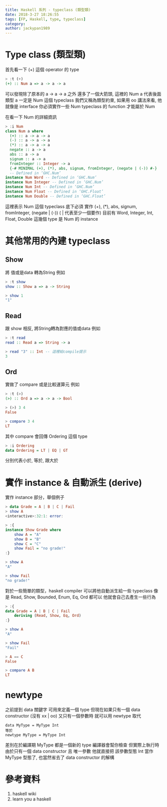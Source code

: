 ```yaml
---
title: Haskell 系列 - typeclass (類型類)
date: 2018-3-27 18:26:55
tags: [FP, Haskell, type, typeclass]
category: 
author: jackypan1989
---
```


# Type class (類型類)

首先看一下 (+) 這個 operator 的 type

```haskell
> :t (+)
(+) :: Num a => a -> a -> a
```

可以發現除了原本的 a -> a -> a 之外
還多了一個大箭頭, 這裡的 Num a 代表後面類型 a 一定是 Num 這個 typeclass
我們又稱為類型約束, 如果用 oo 講法來看, 他就像是 interface
你必須實作一些 Num typeclass 的 function 才能屬於 Num

在看一下 Num 的詳細資訊

```haskell
> :i Num
class Num a where
  (+) :: a -> a -> a
  (-) :: a -> a -> a
  (*) :: a -> a -> a
  negate :: a -> a
  abs :: a -> a
  signum :: a -> a
  fromInteger :: Integer -> a
  {-# MINIMAL (+), (*), abs, signum, fromInteger, (negate | (-)) #-}
  -- Defined in ‘GHC.Num’
instance Num Word -- Defined in ‘GHC.Num’
instance Num Integer -- Defined in ‘GHC.Num’
instance Num Int -- Defined in ‘GHC.Num’
instance Num Float -- Defined in ‘GHC.Float’
instance Num Double -- Defined in ‘GHC.Float’
```

這裡表示 Num 這個 typeclass 底下必須
實作 (+), (*), abs, signum, fromInteger, (negate | (-)) ( | 代表至少一個要作)
目前有 Word, Integer, Int, Float, Double 這幾個 type 是 Num 的 instance

# 其他常用的內建 typeclass

## Show

將 值或是data 轉為String
例如

```haskell
> :t show
show :: Show a => a -> String

> show 1
"1"
```

## Read

跟 show 相反, 將String轉為對應的值或data
例如

```haskell
> :t read
read :: Read a => String -> a

> read "3" :: Int -- 這裡給compile提示
3
```

## Ord

實做了 compare 或是比較運算元
例如

```haskell
> :t (>)
(>) :: Ord a => a -> a -> Bool

> (>) 3 4
False

> compare 3 4
LT
```

其中 compare 會回傳 Ordering 這個 type

```haskell
> :i Ordering
data Ordering = LT | EQ | GT 
```

分別代表小於, 等於, 跟大於

# 實作 instance & 自動派生 (derive)

實作 instance 部分，舉個例子

```haskell
> data Grade = A | B | C | Fail
> show A
<interactive>:32:1: error:

> :{
instance Show Grade where
    show A = "A"
    show B = "B"
    show C = "C"
    show Fail = "no grade!"
:}

> show A
"A"

> show Fail
"no grade!"
```

對於一些簡單的類型，haskell compiler 可以將他自動派生給一些 typeclass
像是 Read, Show, Bounded, Enum, Eq, Ord 都可以
他就會自己去產生一些行為

```haskell
> :{
data Grade = A | B | C | Fail
    deriving (Read, Show, Eq, Ord)
:}

> show A
"A"

> show Fail
"Fail"

> A == C
False

> compare A B
LT
```

# newtype

之前提到 data 關鍵字 可用來定義一個 type
但現在如果只有一個 data constructor (沒有 xx | oo) 又只有一個參數時
就可以用 newtype 取代

```
data MyType = MyType Int
等於
newtype MyType = MyType Int
```

差別在於編譯期 MyType 都是一個新的 type 編譯器會幫你檢查
但實際上執行時由於只有一個 data constructor 且 唯一參數
他就直接把 該參數型態 Int 當作 MyType 型態了, 也當然省去了 data constructor 的解構

# 參考資料
1. haskell wiki
2. learn you a haskell